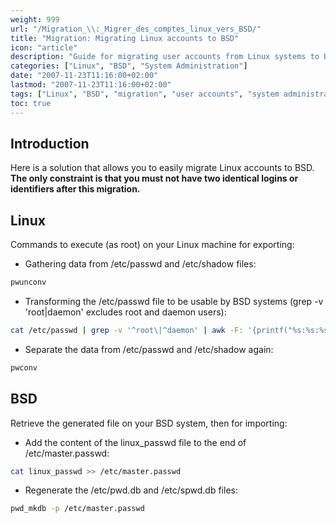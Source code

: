 ```yaml
---
weight: 999
url: "/Migration_\\:_Migrer_des_comptes_linux_vers_BSD/"
title: "Migration: Migrating Linux accounts to BSD"
icon: "article"
description: "Guide for migrating user accounts from Linux systems to BSD systems while maintaining account details and passwords."
categories: ["Linux", "BSD", "System Administration"]
date: "2007-11-23T11:16:00+02:00"
lastmod: "2007-11-23T11:16:00+02:00"
tags: ["Linux", "BSD", "migration", "user accounts", "system administration"]
toc: true
---
```


## Introduction

Here is a solution that allows you to easily migrate Linux accounts to BSD. **The only constraint is that you must not have two identical logins or identifiers after this migration.**

## Linux

Commands to execute (as root) on your Linux machine for exporting:

* Gathering data from /etc/passwd and /etc/shadow files:

```bash
pwunconv
```

* Transforming the /etc/passwd file to be usable by BSD systems (grep -v 'root\|daemon' excludes root and daemon users):

```bash
cat /etc/passwd | grep -v '^root\|^daemon' | awk -F: '{printf("%s:%s:%s:%s::0:0:%s:%s:%s\n", $1,$2,$3,$4,$5,$6,$7);}' > ~/linux_passwd
```

* Separate the data from /etc/passwd and /etc/shadow again:

```bash
pwconv
```

## BSD

Retrieve the generated file on your BSD system, then for importing:

* Add the content of the linux_passwd file to the end of /etc/master.passwd:

```bash
cat linux_passwd >> /etc/master.passwd
```

* Regenerate the /etc/pwd.db and /etc/spwd.db files:

```bash
pwd_mkdb -p /etc/master.passwd
```